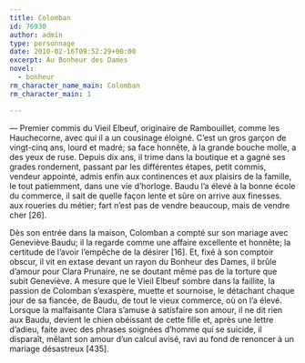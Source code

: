 ```yaml
---
title: Colomban
id: 76930
author: admin
type: personnage
date: 2010-02-16T09:52:29+00:00
excerpt: Au Bonheur des Dames
novel:
  - bonheur
rm_character_name_main: Colomban
rm_character_main: 1

---
```

— Premier commis du Vieil Elbeuf, originaire de Rambouillet, comme les Hauchecorne, avec qui il a un cousinage éloigné. C&rsquo;est un gros garçon de vingt-cinq ans, lourd et madré; sa face honnête, à la grande bouche molle, a des yeux de ruse. Depuis dix ans, il trime dans la boutique et a gagné ses grades rondement, passant par les différentes étapes, petit commis, vendeur appointé, admis enfin aux continences et aux plaisirs de la famille, le tout patiemment, dans une vie d&rsquo;horloge. Baudu l&rsquo;a élevé à la bonne école du commerce, il sait de quelle façon lente et sûre on arrive aux finesses. aux roueries du métier; fart n&rsquo;est pas de vendre beaucoup, mais de vendre cher [26].

Dès son entrée dans la maison, Colomban a compté sur son mariage avec Geneviève Baudu; il la regarde comme une affaire excellente et honnête; la certitude de l&rsquo;avoir l&rsquo;empêche de la désirer [16]. Et, fixé à son comptoir obscur, il vit en extase devant un rayon du Bonheur des Dames, il brûle d&rsquo;amour pour Clara Prunaire, ne se doutant même pas de la torture que subit Geneviève. A mesure que le Vieil Elbeuf sombre dans la faillite, la passion de Colomban s&rsquo;exaspère, muette et sournoise, le détachant chaque jour de sa fiancée, de Baudu, de tout le vieux commerce, où on l&rsquo;a élevé. Lorsque la malfaisante Clara s&rsquo;amuse à satisfaire son amour, il ne dit rien aux Baudu, devient le chien obéissant de cette fille et, après une lettre d&rsquo;adieu, faite avec des phrases soignées d&rsquo;homme qui se suicide, il disparaît, mêlant son amour d&rsquo;un calcul avisé, ravi au fond de renoncer à un mariage désastreux [435]. 